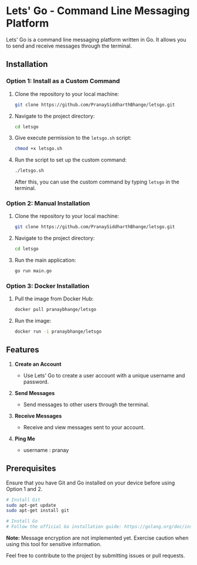 # Lets' Go - Command Line Messaging Platform

Lets' Go is a command line messaging platform written in Go. It allows you to send and receive messages through the terminal.

## Installation

### Option 1: Install as a Custom Command

1. Clone the repository to your local machine:

   ```bash
   git clone https://github.com/PranaySiddharthBhange/letsgo.git
   ```

2. Navigate to the project directory:

   ```bash
   cd letsgo
   ```

3. Give execute permission to the `letsgo.sh` script:

   ```bash
   chmod +x letsgo.sh
   ```

4. Run the script to set up the custom command:

   ```bash
   ./letsgo.sh
   ```

   After this, you can use the custom command by typing `letsgo` in the terminal.

### Option 2: Manual Installation

1. Clone the repository to your local machine:

   ```bash
   git clone https://github.com/PranaySiddharthBhange/letsgo.git
   ```

2. Navigate to the project directory:

   ```bash
   cd letsgo
   ```

3. Run the main application:
   ```bash
   go run main.go
   ```

### Option 3: Docker Installation

1. Pull the image from Docker Hub:

   ```bash
   docker pull pranaybhange/letsgo
   ```

2. Run the image:

   ```bash
   docker run -i pranaybhange/letsgo
   ```

## Features

1. **Create an Account**

   - Use Lets' Go to create a user account with a unique username and password.

2. **Send Messages**

   - Send messages to other users through the terminal.

3. **Receive Messages**
   - Receive and view messages sent to your account.
4. **Ping Me**
   - username : pranay

## Prerequisites

Ensure that you have Git and Go installed on your device before using Option 1 and 2.

```bash
# Install Git
sudo apt-get update
sudo apt-get install git

# Install Go
# Follow the official Go installation guide: https://golang.org/doc/install
```

**Note:** Message encryption are not implemented yet. Exercise caution when using this tool for sensitive information.

Feel free to contribute to the project by submitting issues or pull requests.
